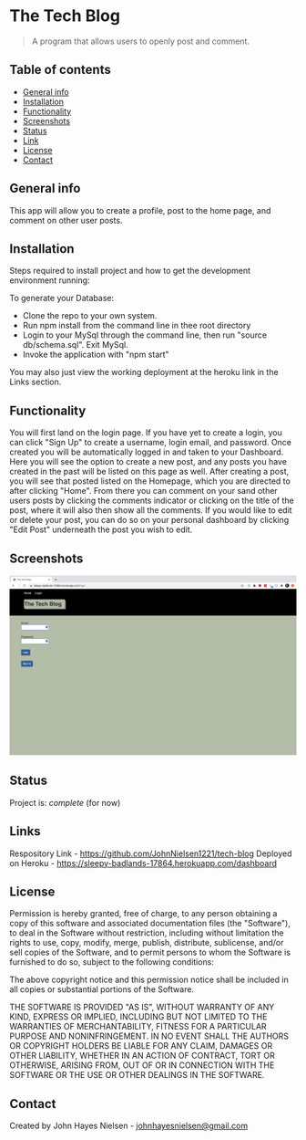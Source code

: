 # The Tech Blog
>A program that allows users to openly post and comment.

## Table of contents
* [General info](#general-info)
* [Installation](#installation)
* [Functionality](#functionality)
* [Screenshots](#screenshots)
* [Status](#status)
* [Link](#link)
* [License](#license)
* [Contact](#contact)

## General info
This app will allow you to create a profile, post to the home page, and comment on other user posts.

## Installation
Steps required to install project and how to get the development environment running:

To generate your Database:

- Clone the repo to your own system.
- Run npm install from the command line in thee root directory
- Login to your MySql through the command line, then run "source db/schema.sql". Exit MySql.
- Invoke the application with "npm start"

You may also just view the working deployment at the heroku link in the Links section.

## Functionality
You will first land on the login page. If you have yet to create a login, you can click "Sign Up" to create a username, login email, and password. Once created you will be automatically logged in and taken to your Dashboard. Here you will see the option to create a new post, and any posts you have created in the past will be listed on this page as well. After creating a post, you will see that posted listed on the Homepage, which you are directed to after clicking "Home". From there you can comment on your sand other users posts by clicking the comments indicator or clicking on the title of the post, where it will also then show all the comments. If you would like to edit or delete your post, you can do so on your personal dashboard by clicking "Edit Post" underneath the post you wish to edit.

## Screenshots
![Tech Screenshot 1](public/screenshots/tech-ss-1.png)

## Status
Project is: _complete_ (for now)

## Links
Respository Link - https://github.com/JohnNielsen1221/tech-blog
Deployed on Heroku - https://sleepy-badlands-17864.herokuapp.com/dashboard


## License
Permission is hereby granted, free of charge, to any person obtaining a copy of this software and associated documentation files (the "Software"), to deal in the Software without restriction, including without limitation the rights to use, copy, modify, merge, publish, distribute, sublicense, and/or sell copies of the Software, and to permit persons to whom the Software is furnished to do so, subject to the following conditions:

The above copyright notice and this permission notice shall be included in all copies or substantial portions of the Software.

THE SOFTWARE IS PROVIDED "AS IS", WITHOUT WARRANTY OF ANY KIND, EXPRESS OR IMPLIED, INCLUDING BUT NOT LIMITED TO THE WARRANTIES OF MERCHANTABILITY, FITNESS FOR A PARTICULAR PURPOSE AND NONINFRINGEMENT. IN NO EVENT SHALL THE AUTHORS OR COPYRIGHT HOLDERS BE LIABLE FOR ANY CLAIM, DAMAGES OR OTHER LIABILITY, WHETHER IN AN ACTION OF CONTRACT, TORT OR OTHERWISE, ARISING FROM, OUT OF OR IN CONNECTION WITH THE SOFTWARE OR THE USE OR OTHER DEALINGS IN THE SOFTWARE.

## Contact
Created by John Hayes Nielsen - johnhayesnielsen@gmail.com